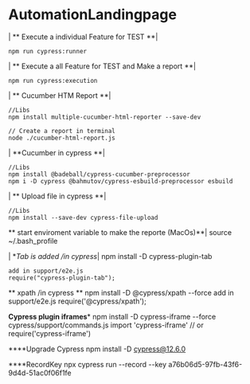 # AutomationLandingpage


| ** Execute a individual Feature for TEST **|

	npm run cypress:runner 




| ** Execute a all Feature for TEST and Make a report **|
	
	npm run cypress:execution



| ** Cucumber HTM Report **|
	
	//Libs
	npm install multiple-cucumber-html-reporter --save-dev

	// Create a report in terminal
	node ./cucumber-html-report.js



| **Cucumber in cypress **|

	//Libs
	npm install @badeball/cypress-cucumber-preprocessor
	npm i -D cypress @bahmutov/cypress-esbuild-preprocessor esbuild

| ** Upload file in cypress **|
	
	//Libs
	npm install --save-dev cypress-file-upload


** start enviroment variable to make the reporte (MacOs)**|
source ~/.bash_profile



| **Tab is added /in cypress*|
	npm install -D cypress-plugin-tab

	add in support/e2e.js
	require("cypress-plugin-tab");
	
** xpath /in cypress
** npm install -D @cypress/xpath --force
add in support/e2e.js
require('@cypress/xpath');

**Cypress plugin iframes***
npm install -D cypress-iframe --force
cypress/support/commands.js
import 'cypress-iframe'
// or
require('cypress-iframe')

****Upgrade Cypress 
npm install -D cypress@12.6.0

****RecordKey
npx cypress run --record --key a76b06d5-97fb-43f6-9d4d-51ac0f06f1fe
	
